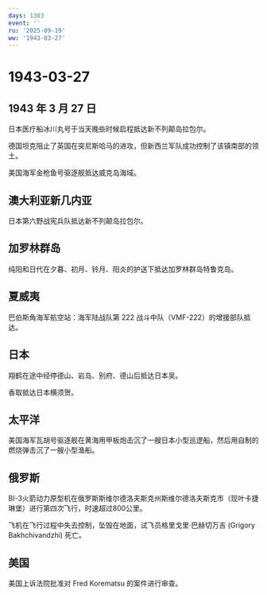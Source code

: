 ```yaml
---
days: 1303
event: ''
ru: '2025-09-19'
ww: '1943-03-27'
---
```


# 1943-03-27

## 1943 年 3 月 27 日

日本医疗船冰川丸号于当天晚些时候启程抵达新不列颠岛拉包尔。

德国坦克阻止了英国在突尼斯哈马的进攻，但新西兰军队成功控制了该镇南部的领土。

美国海军金枪鱼号驱逐舰抵达威克岛海域。

## 澳大利亚新几内亚

日本第六野战宪兵队抵达新不列颠岛拉包尔。

## 加罗林群岛

纯阳和日代在夕暮、初月、铃月、阳炎的护送下抵达加罗林群岛特鲁克岛。

## 夏威夷

巴伯斯角海军航空站：海军陆战队第 222 战斗中队（VMF-222）的增援部队抵达。

## 日本

翔鹤在途中经停德山、岩岛、别府、德山后抵达日本吴。

香取抵达日本横须贺。

## 太平洋

美国海军瓦胡号驱逐舰在黄海用甲板炮击沉了一艘日本小型巡逻船，然后用自制的燃烧弹击沉了一艘小型渔船。

## 俄罗斯

BI-3火箭动力原型机在俄罗斯斯维尔德洛夫斯克州斯维尔德洛夫斯克市（现叶卡捷琳堡）进行第四次飞行，时速超过800公里。

飞机在飞行过程中失去控制，坠毁在地面，试飞员格里戈里·巴赫切万吉 (Grigory
Bakhchivandzhi) 死亡。

## 美国

美国上诉法院批准对 Fred Korematsu 的案件进行审查。
